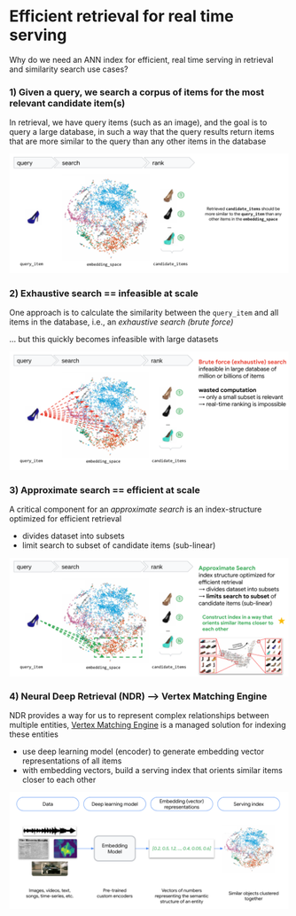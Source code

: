 # Efficient retrieval for real time serving
Why do we need an ANN index for efficient, real time serving in retrieval and similarity search use cases?

### 1) Given a query, we search a corpus of items for the most relevant candidate item(s)

In retrieval, we have query items (such as an image), and the goal is to query a large database, in such a way that the query results return items that are more similar to the query than any other items in the database

![alt text](https://github.com/tottenjordan/vector-similarity-w-vertex-ai/blob/main/imgs/i-use-case.png)

### 2) Exhaustive search == infeasible at scale

One approach is to calculate the similarity between the `query_item` and all items in the database, i.e., an *exhaustive search (brute force)*

... but this quickly becomes infeasible with large datasets

![alt text](https://github.com/tottenjordan/vector-similarity-w-vertex-ai/blob/main/imgs/i-brute-force.png)

### 3) Approximate search == efficient at scale

A critical component for an *approximate search* is an index-structure optimized for efficient retrieval
* divides dataset into subsets
* limit search to subset of candidate items (sub-linear)

![alt text](https://github.com/tottenjordan/vector-similarity-w-vertex-ai/blob/main/imgs/i-ann-retireve.png)

### 4) Neural Deep Retrieval (NDR) --> Vertex Matching Engine

NDR provides a way for us to represent complex relationships between multiple entities, [Vertex Matching Engine](https://cloud.google.com/vertex-ai/docs/matching-engine/overview) is a managed solution for indexing these entities
* use deep learning model (encoder) to generate embedding vector representations of all items
* with embedding vectors, build a serving index that orients similar items closer to each other

![alt text](https://github.com/tottenjordan/vector-similarity-w-vertex-ai/blob/main/imgs/high-level-NDR.png)

